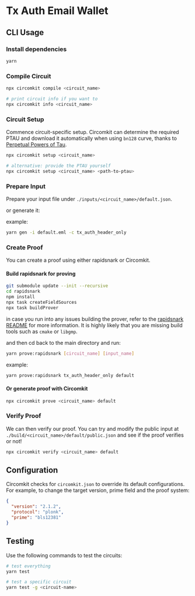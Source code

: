 # Tx Auth Email Wallet


## CLI Usage

### Install dependencies
```sh
yarn
```

### Compile Circuit
```sh
npx circomkit compile <circuit_name>

# print circuit info if you want to
npx circomkit info <circuit_name>
```

### Circuit Setup
Commence circuit-specific setup. Circomkit can determine the required PTAU and download it automatically when using `bn128` curve, thanks to [Perpetual Powers of Tau](https://github.com/privacy-scaling-explorations/perpetualpowersoftau).

```sh
npx circomkit setup <circuit_name>

# alternative: provide the PTAU yourself
npx circomkit setup <circuit_name> <path-to-ptau>
```

### Prepare Input
Prepare your input file under `./inputs/<circuit_name>/default.json`.

or generate it:

example:
```sh
yarn gen -i default.eml -c tx_auth_header_only
```

### Create Proof
You can create a proof using either rapidsnark or Circomkit.

#### Build rapidsnark for proving
```sh
git submodule update --init --recursive
cd rapidsnark
npm install
npx task createFieldSources
npx task buildProver
```

in case you run into any issues building the prover, refer to the [rapidsnark README](https://github.com/iden3/rapidsnark-old/blob/main/README.md) for more information. It is highly likely that you are missing build tools such as `cmake` or `libgmp`.

and then cd back to the main directory and run:

```sh
yarn prove:rapidsnark [circuit_name] [input_name]
```

example:
```sh
yarn prove:rapidsnark tx_auth_header_only default
```

#### Or generate proof with Circomkit
```sh
npx circomkit prove <circuit_name> default
```

### Verify Proof
We can then verify our proof. You can try and modify the public input at `./build/<circuit_name>/default/public.json` and see if the proof verifies or not!

```sh
npx circomkit verify <circuit_name> default
```

## Configuration

Circomkit checks for `circomkit.json` to override its default configurations. For example, to change the target version, prime field and the proof system:

```json
{
  "version": "2.1.2",
  "protocol": "plonk",
  "prime": "bls12381"
}
```

## Testing

Use the following commands to test the circuits:

```sh
# test everything
yarn test

# test a specific circuit
yarn test -g <circuit-name>
```
